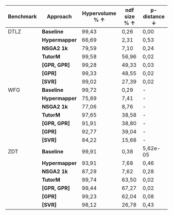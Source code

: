 | **Benchmark** 	| **Approach**    	| **Hypervolume %** ↑ 	| **ndf size** % ↑ 	| **p-distance** ↓ 	|
|-------	|-------------	|---------------	|------------	|-----------------------	|
| DTLZ  	| **Baseline**   	| 99,43         	| 0,26       	| 0,00                  	|
|   | **Hypermapper** 	| 66,69         	| 2,31       	| 0,53                  	|
|   | **NSGA2 1k**    	| 79,59         	| 7,10       	| 0,24                  	|
|     	| **TutorM**      	| 99,58         	| 56,96      	| 0,02                  	|
|     	| **[GPR, GPR]**  	| 99,28         	| 49,33      	| 0,03                  	|
|     	| **[GPR]**       	| 99,33         	| 48,55      	| 0,02                  	|
|     	| **[SVR]**       	| 99,02         	| 27,39      	| 0,02                  	|
| WFG   	| **Baseline**   	| 99,72         	| 0,29       	| -                     	|
|   | **Hypermapper** 	| 75,89         	| 7,41       	| -                     	|
|   | **NSGA2 1k**    	| 77,06         	| 8,76       	| -                     	|
|   | **TutorM**      	| 97,65         	| 38,58      	| -                     	|
|   | **[GPR, GPR]**  	| 91,91         	| 38,80      	| -                     	|
|   | **[GPR]**       	| 92,77         	| 39,04      	| -                     	|
|   | **[SVR]**       	| 84,22         	| 15,68      	| -                     	|
| ZDT   	| **Baseline**   	| 99,91         	| 0,38       	| 5,62e-05 	|
|   | **Hypermapper** 	| 93,91         	| 7,68       	| 0,46                  	|
|   | **NSGA2 1k**    	| 87,29         	| 7,62       	| 0,28                  	|
|   | **TutorM**      	| 99,74         	| 63,50      	| 0,02                  	|
|   | **[GPR, GPR]**  	| 99,44         	| 67,27      	| 0,02                  	|
|   | **[GPR]**       	| 99,23         	| 62,04      	| 0,08                  	|
|   | **[SVR]**       	| 98,12         	| 26,78      	| 0,43                  	|